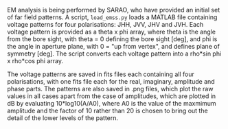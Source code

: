 EM analysis is being performed by SARAO, who have provided an initial set of far field patterns. A script, `load_emss.py` loads a MATLAB file containing voltage patterns for four polarisations: JHH, JVV, JHV and JVH. Each voltage pattern is provided as a theta x phi array, where theta is the angle from the bore sight, with theta = 0 defining the bore sight [deg], and phi is the angle in aperture plane, with 0 = "up from vertex", and defines plane of symmetry [deg]. The script converts each voltage pattern into a rho\*sin phi x rho\*cos phi array.

The voltage patterns are saved in fits files each containing all four polarisations, with one fits file each for the real, imaginary, amplitude and phase parts. The patterns are also saved in .png files, which plot the raw values in all cases apart from the case of amplitudes, which are plotted in dB by evaluating 10\*log10(A/A0), where A0 is the value of the maxmimum amplitude and the factor of 10 rather than 20 is chosen to bring out the detail of the lower levels of the pattern.